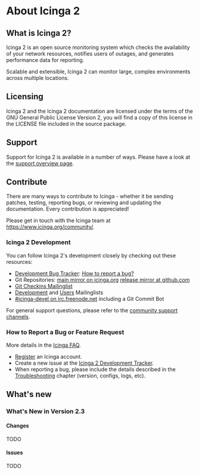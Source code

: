 # <a id="about-icinga2"></a> About Icinga 2

## <a id="what-is-icinga2"></a> What is Icinga 2?

Icinga 2 is an open source monitoring system which checks the availability of
your network resources, notifies users of outages, and generates performance
data for reporting.

Scalable and extensible, Icinga 2 can monitor large, complex environments across
multiple locations.

## <a id="licensing"></a> Licensing

Icinga 2 and the Icinga 2 documentation are licensed under the terms of the GNU
General Public License Version 2, you will find a copy of this license in the
LICENSE file included in the source package.

## <a id="support"></a> Support

Support for Icinga 2 is available in a number of ways. Please have a look at
the [support overview page](https://support.icinga.org).

## <a id="contribute"></a> Contribute

There are many ways to contribute to Icinga - whether it be sending patches,
testing, reporting bugs, or reviewing and updating the documentation. Every
contribution is appreciated!

Please get in touch with the Icinga team at https://www.icinga.org/community/.

### <a id="development"></a> Icinga 2 Development

You can follow Icinga 2's development closely by checking
out these resources:

* [Development Bug Tracker](https://dev.icinga.org/projects/i2): [How to report a bug?](https://www.icinga.org/icinga/faq/)
* Git Repositories: [main mirror on icinga.org](https://git.icinga.org/?p=icinga2.git;a=summary) [release mirror at github.com](https://github.com/Icinga/icinga2)
* [Git Checkins Mailinglist](https://lists.icinga.org/mailman/listinfo/icinga-checkins)
* [Development](https://lists.icinga.org/mailman/listinfo/icinga-devel) and [Users](https://lists.icinga.org/mailman/listinfo/icinga-users) Mailinglists
* [#icinga-devel on irc.freenode.net](http://webchat.freenode.net/?channels=icinga-devel) including a Git Commit Bot

For general support questions, please refer to the [community support channels](https://support.icinga.org).

### <a id="how-to-report-bug-feature-requests"></a> How to Report a Bug or Feature Request

More details in the [Icinga FAQ](https://www.icinga.org/icinga/faq/).

* [Register](https://exchange.icinga.org/authentication/register) an Icinga account.
* Create a new issue at the [Icinga 2 Development Tracker](https://dev.icinga.org/projects/i2).
* When reporting a bug, please include the details described in the [Troubleshooting](12-troubleshooting.md#troubleshooting-information-required) chapter (version, configs, logs, etc).

## <a id="whats-new"></a> What's new

### What's New in Version 2.3

#### Changes

TODO

#### Issues

TODO

